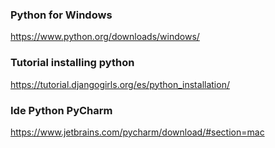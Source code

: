 ### Python for Windows  
https://www.python.org/downloads/windows/  

### Tutorial installing python
https://tutorial.djangogirls.org/es/python_installation/  

### Ide Python PyCharm
https://www.jetbrains.com/pycharm/download/#section=mac



